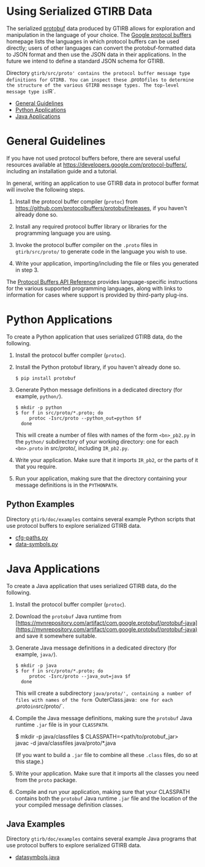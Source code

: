 Using Serialized GTIRB Data
===========================

The serialized [protobuf](https://github.com/google/protobuf/wiki)
data produced by GTIRB allows for exploration and manipulation in the
language of your choice. The [Google protocol
buffers](https://developers.google.com/protocol-buffers/) homepage
lists the languages in which protocol buffers can be used directly;
users of other languages can convert the protobuf-formatted data to
JSON format and then use the JSON data in their applications. In the
future we intend to define a standard JSON schema for GTIRB.

Directory `gtirb/src/proto' contains the protocol buffer message type
definitions for GTIRB. You can inspect these `.proto` files to
determine the structure of the various GTIRB message types. The
top-level message type is `IR`.


- [General Guidelines](#general-guidelines)
- [Python Applications](#python-applications)
- [Java Applications](#java-applications)


# General Guidelines

If you have not used protocol buffers before, there are several useful
resources available at
https://developers.google.com/protocol-buffers/, including an
installation guide and a tutorial.

In general, writing an application to use GTIRB data in protocol
buffer format will involve the following steps.

1. Install the protocol buffer compiler (`protoc`) from
   https://github.com/protocolbuffers/protobuf/releases, if you
   haven't already done so.

2. Install any required protocol buffer library or libraries for the
   programming language you are using.

3. Invoke the protocol buffer compiler on the `.proto` files in
   `gtirb/src/proto/` to generate code in the language you wish to use.

4. Write your application, importing/including the file or files you
   generated in step 3.

The [Protocol Buffers API
Reference](https://developers.google.com/protocol-buffers/docs/reference/overview)
provides language-specific instructions for the various supported
programming languages, along with links to information for cases where
support is provided by third-party plug-ins.


# Python Applications

To create a Python application that uses serialized GTIRB data, do the
following.

1. Install the protocol buffer compiler (`protoc`).

2. Install the Python protobuf library, if you haven't already done so.

       $ pip install protobuf

3. Generate Python message definitions in a dedicated directory (for
   example, `python/`).

       $ mkdir -p python
       $ for f in src/proto/*.proto; do
            protoc -Isrc/proto --python_out=python $f
         done
     
   This will create a number of files with names of the form
   `<bn>_pb2.py` in the `python/` subdirectory of your working
   directory: one for each `<bn>.proto` in src/proto/, including
   `IR_pb2.py`.

4. Write your application. Make sure that it imports `IR_pb2`, or the
   parts of it that you require.

5. Run your application, making sure that the directory containing
   your message definitions is in the `PYTHONPATH`.

## Python Examples

Directory `gtirb/doc/examples` contains several example Python scripts
that use protocol buffers to explore serialized GTIRB data.
- [cfg-paths.py](doc/examples/cfg-paths.py)
- [data-symbols.py](doc/examples/data-symbols.py)


# Java Applications


To create a Java application that uses serialized GTIRB data, do the
following.

1. Install the protocol buffer compiler (`protoc`).

2. Download the `protobuf` Java runtime from
   [https://mvnrepository.com/artifact/com.google.protobuf/protobuf-java](https://mvnrepository.com/artifact/com.google.protobuf/protobuf-java)
   and save it somewhere suitable.

3. Generate Java message definitions in a dedicated directory (for example,
   `java/`).

       $ mkdir -p java
       $ for f in src/proto/*.proto; do
            protoc -Isrc/proto --java_out=java $f
         done
     
   This will create a subdirectory `java/proto/', containing a number
   of files with names of the form `<bn>OuterClass.java`: one for each
   `<bn>.proto` in `src/proto/`.

4. Compile the Java message definitions, making sure the `protobuf`
   Java runtime `.jar` file is in your `CLASSPATH`.

     $ mkdir -p java/classfiles
     $ CLASSPATH=<path/to/protobuf_jar> \
       javac -d java/classfiles java/proto/*.java 

   (If you want to build a `.jar` file to combine all these
   `.class` files, do so at this stage.)

5. Write your application. Make sure that it imports all the classes
   you need from the `proto` package.

6. Compile and run your application, making sure that your CLASSPATH
   contains both the `protobuf` Java runtime `.jar` file and the
   location of the your compiled message definition classes.


## Java Examples

Directory `gtirb/doc/examples` contains several example Java programs
that use protocol buffers to explore serialized GTIRB data.

- [datasymbols.java](doc/examples/datasymbols.java)
